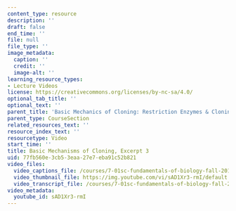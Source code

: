 ```yaml
---
content_type: resource
description: ''
draft: false
end_time: ''
file: null
file_type: ''
image_metadata:
  caption: ''
  credit: ''
  image-alt: ''
learning_resource_types:
- Lecture Videos
license: https://creativecommons.org/licenses/by-nc-sa/4.0/
optional_tab_title: ''
optional_text: ''
parent_title: 'Basic Mechanics of Cloning: Restriction Enzymes & Cloning Vectors'
parent_type: CourseSection
related_resources_text: ''
resource_index_text: ''
resourcetype: Video
start_time: ''
title: Basic Mechanisms of Cloning, Excerpt 3
uid: 77fb560e-3cb5-3eaa-27e7-eba91c52b821
video_files:
  video_captions_file: /courses/7-01sc-fundamentals-of-biology-fall-2011/9b7ef497fa6251e998ababd60b0cebab_sAD1Xr3-rmI.vtt
  video_thumbnail_file: https://img.youtube.com/vi/sAD1Xr3-rmI/default.jpg
  video_transcript_file: /courses/7-01sc-fundamentals-of-biology-fall-2011/82ac79431f00c498d85e923007eb791c_sAD1Xr3-rmI.pdf
video_metadata:
  youtube_id: sAD1Xr3-rmI
---
```

